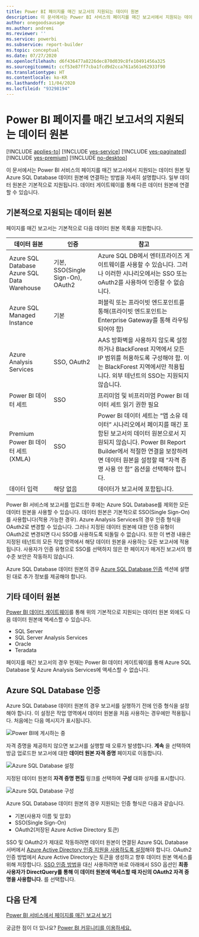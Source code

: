 ```yaml
---
title: Power BI 페이지를 매긴 보고서의 지원되는 데이터 원본
description: 이 문서에서는 Power BI 서비스의 페이지를 매긴 보고서에서 지원되는 데이터 원본 및 Azure SQL Database 데이터 원본에 연결하는 방법을 알아봅니다.
author: onegoodsausage
ms.author: andremi
ms.reviewer: ''
ms.service: powerbi
ms.subservice: report-builder
ms.topic: conceptual
ms.date: 07/27/2020
ms.openlocfilehash: d6f436477a8226dec870d039c8fe10491456a325
ms.sourcegitcommit: ccf53e87ff7cba1fcd9d2cca761a561e62933f90
ms.translationtype: HT
ms.contentlocale: ko-KR
ms.lasthandoff: 11/04/2020
ms.locfileid: "93298194"
---
```

# <a name="supported-data-sources-for-power-bi-paginated-reports"></a>Power BI 페이지를 매긴 보고서의 지원되는 데이터 원본

[!INCLUDE [applies-to](../includes/applies-to.md)] [!INCLUDE [yes-service](../includes/yes-service.md)] [!INCLUDE [yes-paginated](../includes/yes-paginated.md)] [!INCLUDE [yes-premium](../includes/yes-premium.md)] [!INCLUDE [no-desktop](../includes/no-desktop.md)] 

이 문서에서는 Power BI 서비스의 페이지를 매긴 보고서에서 지원되는 데이터 원본 및 Azure SQL Database 데이터 원본에 연결하는 방법을 자세히 설명합니다. 일부 데이터 원본은 기본적으로 지원됩니다. 데이터 게이트웨이를 통해 다른 데이터 원본에 연결할 수 있습니다.

## <a name="natively-supported-data-sources"></a>기본적으로 지원되는 데이터 원본

페이지를 매긴 보고서는 기본적으로 다음 데이터 원본 목록을 지원합니다.

| 데이터 원본 | 인증 | 참고 |
| --- | --- | --- |
| Azure SQL Database <br>Azure SQL Data Warehouse | 기본, SSO(Single Sign-On), OAuth2 | Azure SQL DB에서 엔터프라이즈 게이트웨이를 사용할 수 있습니다. 그러나 이러한 시나리오에서는 SSO 또는 oAuth2를 사용하여 인증할 수 없습니다.   |
| Azure SQL Managed Instance | 기본 | 퍼블릭 또는 프라이빗 엔드포인트를 통해(프라이빗 엔드포인트는 Enterprise Gateway를 통해 라우팅되어야 함)  |
| Azure Analysis Services | SSO, OAuth2 | AAS 방화벽을 사용하지 않도록 설정하거나 BlackForest 지역에서 모든 IP 범위를 허용하도록 구성해야 함. 이는 BlackForest 지역에서만 적용됩니다.  외부 테넌트의 SSO는 지원되지 않습니다. |
| Power BI 데이터 세트 | SSO | 프리미엄 및 비프리미엄 Power BI 데이터 세트 읽기 권한 필요 |
| Premium Power BI 데이터 세트(XMLA) | SSO | Power BI 데이터 세트는 “앱 소유 데이터” 시나리오에서 페이지를 매긴 포함된 보고서의 데이터 원본으로서 지원되지 않습니다.  Power BI Report Builder에서 적절한 연결을 보장하려면 데이터 원본을 설정할 때 “자격 증명 사용 안 함” 옵션을 선택해야 합니다.   |
| 데이터 입력 | 해당 없음 | 데이터가 보고서에 포함됩니다. |

Power BI 서비스에 보고서를 업로드한 후에는 Azure SQL Database를 제외한 모든 데이터 원본을 사용할 수 있습니다. 데이터 원본은 기본적으로 SSO(Single Sign-On)를 사용합니다(적용 가능한 경우). Azure Analysis Services의 경우 인증 형식을 OAuth2로 변경할 수 있습니다. 그러나 지정된 데이터 원본에 대한 인증 유형이 OAuth2로 변경되면 다시 SSO를 사용하도록 되돌릴 수 없습니다.  또한 이 변경 내용은 지정된 테넌트의 모든 작업 영역에서 해당 데이터 원본을 사용하는 모든 보고서에 적용됩니다.  사용자가 인증 유형으로 SSO를 선택하지 않은 한 페이지가 매겨진 보고서의 행 수준 보안은 작동하지 않습니다.

Azure SQL Database 데이터 원본의 경우 [Azure SQL Database 인증](#azure-sql-database-authentication) 섹션에 설명된 대로 추가 정보를 제공해야 합니다.

## <a name="other-data-sources"></a>기타 데이터 원본

[Power BI 데이터 게이트웨이](../connect-data/service-gateway-onprem.md)를 통해 위의 기본적으로 지원되는 데이터 원본 외에도 다음 데이터 원본에 액세스할 수 있습니다.

- SQL Server
- SQL Server Analysis Services
- Oracle
- Teradata

페이지를 매긴 보고서의 경우 현재는 Power BI 데이터 게이트웨이를 통해 Azure SQL Database 및 Azure Analysis Services에 액세스할 수 없습니다.

## <a name="azure-sql-database-authentication"></a>Azure SQL Database 인증

Azure SQL Database 데이터 원본의 경우 보고서를 실행하기 전에 인증 형식을 설정해야 합니다. 이 설정은 작업 영역에서 데이터 원본을 처음 사용하는 경우에만 적용됩니다. 처음에는 다음 메시지가 표시됩니다.

![Power BI에 게시하는 중](media/paginated-reports-data-sources/power-bi-paginated-publishing.png)

자격 증명을 제공하지 않으면 보고서를 실행할 때 오류가 발생합니다. **계속** 을 선택하여 방금 업로드한 보고서에 대한 **데이터 원본 자격 증명** 페이지로 이동합니다.

![Azure SQL Database 설정](media/paginated-reports-data-sources/power-bi-paginated-settings-azure-sql.png)

지정된 데이터 원본의 **자격 증명 편집** 링크를 선택하여 **구성** 대화 상자를 표시합니다.

![Azure SQL Database 구성](media/paginated-reports-data-sources/power-bi-paginated-configure-azure-sql.png)

Azure SQL Database 데이터 원본의 경우 지원되는 인증 형식은 다음과 같습니다.

- 기본(사용자 이름 및 암호)
- SSO(Single Sign-On)
- OAuth2(저장된 Azure Active Directory 토큰)

SSO 및 OAuth2가 제대로 작동하려면 데이터 원본이 연결된 Azure SQL Database 서버에서 [Azure Active Directory 인증 지원을 사용하도록 설정](/azure/sql-database/sql-database-aad-authentication-configure)해야 합니다. OAuth2 인증 방법에서 Azure Active Directory는 토큰을 생성하고 향후 데이터 원본 액세스를 위해 저장합니다. [SSO 인증 방법](../connect-data/service-azure-sql-database-with-direct-connect.md#single-sign-on)을 대신 사용하려면 바로 아래에서 SSO 옵션인 **최종 사용자가 DirectQuery를 통해 이 데이터 원본에 액세스할 때 자신의 OAuth2 자격 증명을 사용합니다.** 를 선택합니다.
  
## <a name="next-steps"></a>다음 단계

[Power BI 서비스에서 페이지를 매긴 보고서 보기](../consumer/paginated-reports-view-power-bi-service.md)

궁금한 점이 더 있나요? [Power BI 커뮤니티를 이용하세요.](https://community.powerbi.com/)